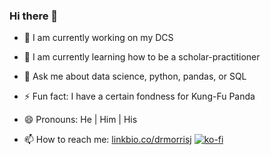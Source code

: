 ### Hi there 👋

<!--
**kim-sungchul/kim-sungchul** is a ✨ _special_ ✨ repository because its `README.md` (this file) appears on your GitHub profile.

Here are some ideas to get you started:

- 🔭 I’m currently working on ...
- 🌱 I’m currently learning ...
- 👯 I’m looking to collaborate on ...
- 🤔 I’m looking for help with ...
- 💬 Ask me about ...
- 📫 How to reach me: ...
- ⚡ Fun fact: ...
-->
- 🔭 I am currently working on my DCS
- 🌱 I am currently learning how to be a scholar-practitioner
- 💬 Ask me about data science, python, pandas, or SQL

- ⚡ Fun fact: I have a certain fondness for Kung-Fu Panda
- 😄 Pronouns: He | Him | His

- 📫 How to reach me: [linkbio.co/drmorrisj](https://linkbio.co/drmorrisj)
[![ko-fi](https://ko-fi.com/img/githubbutton_sm.svg)](https://ko-fi.com/N4N5NPMT0)
